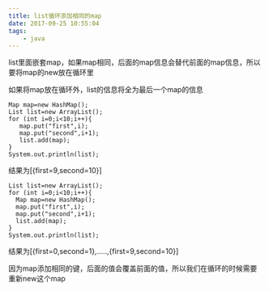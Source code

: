 ```yaml
---
title: list循环添加相同的map
date: 2017-09-25 10:55:04
tags: 
	- java
---
```


list里面嵌套map，如果map相同，后面的map信息会替代前面的map信息，所以要将map的new放在循环里

如果将map放在循环外，list的信息将全为最后一个map的信息

```
Map map=new HashMap();
List list=new ArrayList();
for (int i=0;i<10;i++){
   map.put("first",i);
   map.put("second",i+1);
   list.add(map);
}
System.out.println(list);
```
结果为[{first=9,second=10}]

```
List list=new ArrayList();
for (int i=0;i<10;i++){
  Map map=new HashMap();
  map.put("first",i);
  map.put("second",i+1);
  list.add(map);
}
System.out.println(list);
```

结果为[{first=0,second=1},.....,{first=9,second=10}]

因为map添加相同的键，后面的值会覆盖前面的值，所以我们在循环的时候需要重新new这个map